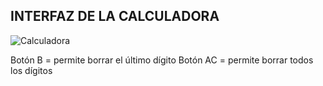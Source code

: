 ## INTERFAZ DE LA CALCULADORA
![Calculadora](https://github.com/user-attachments/assets/fcc031c2-eb5f-4e44-a32f-dd38db54bf51)

Botón B = permite borrar el último dígito
Botón AC = permite borrar todos los dígitos
